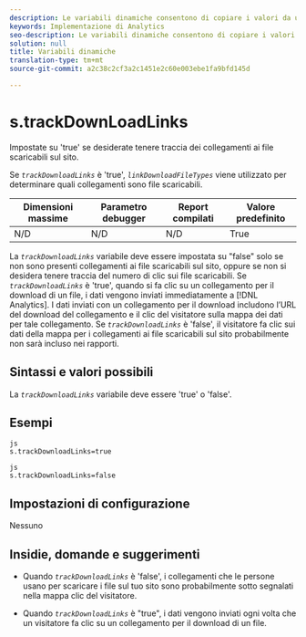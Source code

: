 ```yaml
---
description: Le variabili dinamiche consentono di copiare i valori da una variabile all’altra senza digitare più volte i valori completi nelle richieste di immagini sul sito.
keywords: Implementazione di Analytics
seo-description: Le variabili dinamiche consentono di copiare i valori da una variabile all’altra senza digitare più volte i valori completi nelle richieste di immagini sul sito.
solution: null
title: Variabili dinamiche
translation-type: tm+mt
source-git-commit: a2c38c2cf3a2c1451e2c60e003ebe1fa9bfd145d

---
```



# s.trackDownLoadLinks

Impostate su 'true' se desiderate tenere traccia dei collegamenti ai file scaricabili sul sito.

Se *`trackDownloadLinks`* è 'true', *`linkDownloadFileTypes`* viene utilizzato per determinare quali collegamenti sono file scaricabili.

| Dimensioni massime | Parametro debugger | Report compilati | Valore predefinito |
|---|---|---|---|
| N/D | N/D | N/D | True |

La *`trackDownloadLinks`* variabile deve essere impostata su "false" solo se non sono presenti collegamenti ai file scaricabili sul sito, oppure se non si desidera tenere traccia del numero di clic sui file scaricabili. Se *`trackDownloadLinks`* è 'true', quando si fa clic su un collegamento per il download di un file, i dati vengono inviati immediatamente a [!DNL Analytics]. I dati inviati con un collegamento per il download includono l’URL del download del collegamento e il clic del visitatore sulla mappa dei dati per tale collegamento. Se *`trackDownloadLinks`* è 'false', il visitatore fa clic sui dati della mappa per i collegamenti ai file scaricabili sul sito probabilmente non sarà incluso nei rapporti.

## Sintassi e valori possibili

La *`trackDownloadLinks`* variabile deve essere 'true' o 'false'.

## Esempi

```
js
s.trackDownloadLinks=true 
```

```
js
s.trackDownloadLinks=false
```

## Impostazioni di configurazione

Nessuno

## Insidie, domande e suggerimenti

* Quando *`trackDownloadLinks`* è 'false', i collegamenti che le persone usano per scaricare i file sul tuo sito sono probabilmente sotto segnalati nella mappa clic del visitatore.

* Quando *`trackDownloadLinks`* è "true", i dati vengono inviati ogni volta che un visitatore fa clic su un collegamento per il download di un file.